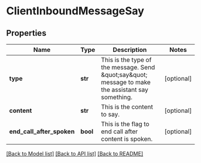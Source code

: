 # ClientInboundMessageSay

## Properties
Name | Type | Description | Notes
------------ | ------------- | ------------- | -------------
**type** | **str** | This is the type of the message. Send \&quot;say\&quot; message to make the assistant say something. | [optional] 
**content** | **str** | This is the content to say. | [optional] 
**end_call_after_spoken** | **bool** | This is the flag to end call after content is spoken. | [optional] 

[[Back to Model list]](../README.md#documentation-for-models) [[Back to API list]](../README.md#documentation-for-api-endpoints) [[Back to README]](../README.md)

